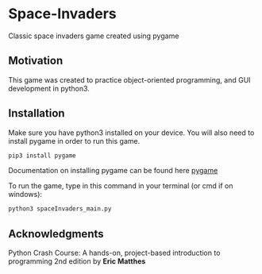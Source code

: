 # Space-Invaders
Classic space invaders game created using pygame

## Motivation
This game was created to practice object-oriented programming, and GUI development in python3. 

## Installation
Make sure you have python3 installed on your device. You will also need to install pygame in order to run this game.
```python
pip3 install pygame
```
Documentation on installing pygame can be found here [pygame](https://www.pygame.org/news)

To run the game, type in this command in your terminal (or cmd if on windows):
```python
python3 spaceInvaders_main.py
```
## Acknowledgments
Python Crash Course: A hands-on, project-based introduction to programming 2nd edition by <b>Eric Matthes</b>


